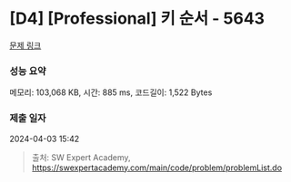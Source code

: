# [D4] [Professional] 키 순서 - 5643 

[문제 링크](https://swexpertacademy.com/main/code/problem/problemDetail.do?contestProbId=AWXQsLWKd5cDFAUo) 

### 성능 요약

메모리: 103,068 KB, 시간: 885 ms, 코드길이: 1,522 Bytes

### 제출 일자

2024-04-03 15:42



> 출처: SW Expert Academy, https://swexpertacademy.com/main/code/problem/problemList.do